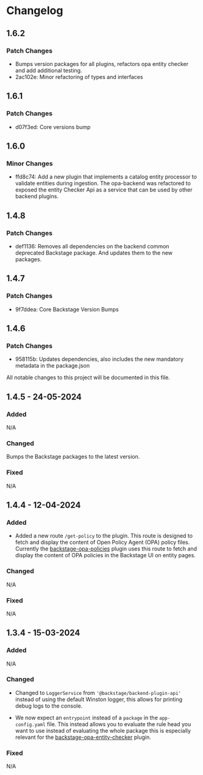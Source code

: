 # Changelog

## 1.6.2

### Patch Changes

- Bumps version packages for all plugins, refactors opa entity checker and add additional testing.
- 2ac102e: Minor refactoring of types and interfaces

## 1.6.1

### Patch Changes

- d07f3ed: Core versions bump

## 1.6.0

### Minor Changes

- ffd8c74: Add a new plugin that implements a catalog entity processor to validate entities during ingestion. The opa-backend was refactored to exposed the entity Checker Api as a service that can be used by other backend plugins.

## 1.4.8

### Patch Changes

- def1136: Removes all dependencies on the backend common deprecated Backstage package. And updates them to the new packages.

## 1.4.7

### Patch Changes

- 9f7ddea: Core Backstage Version Bumps

## 1.4.6

### Patch Changes

- 958115b: Updates dependencies, also includes the new mandatory metadata in the package.json

All notable changes to this project will be documented in this file.

## 1.4.5 - 24-05-2024

### Added

N/A

### Changed

Bumps the Backstage packages to the latest version.

### Fixed

N/A

## 1.4.4 - 12-04-2024

### Added

- Added a new route `/get-policy` to the plugin. This route is designed to fetch and display the content of Open Policy Agent (OPA) policy files. Currently the [backstage-opa-policies](../backstage-opa-policies/README.md) plugin uses this route to fetch and display the content of OPA policies in the Backstage UI on entity pages.

### Changed

N/A

### Fixed

N/A

## 1.3.4 - 15-03-2024

### Added

N/A

### Changed

- Changed to `LoggerService` from `'@backstage/backend-plugin-api'` instead of using the default Winston logger, this allows for printing debug logs to the console.

- We now expect an `entrypoint` instead of a `package` in the `app-config.yaml` file. This instead allows you to evaluate the rule head you want to use instead of evaluating the whole package this is especially relevant for the [backstage-opa-entity-checker](../backstage-opa-entity-checker/README.md) plugin.

### Fixed

N/A

